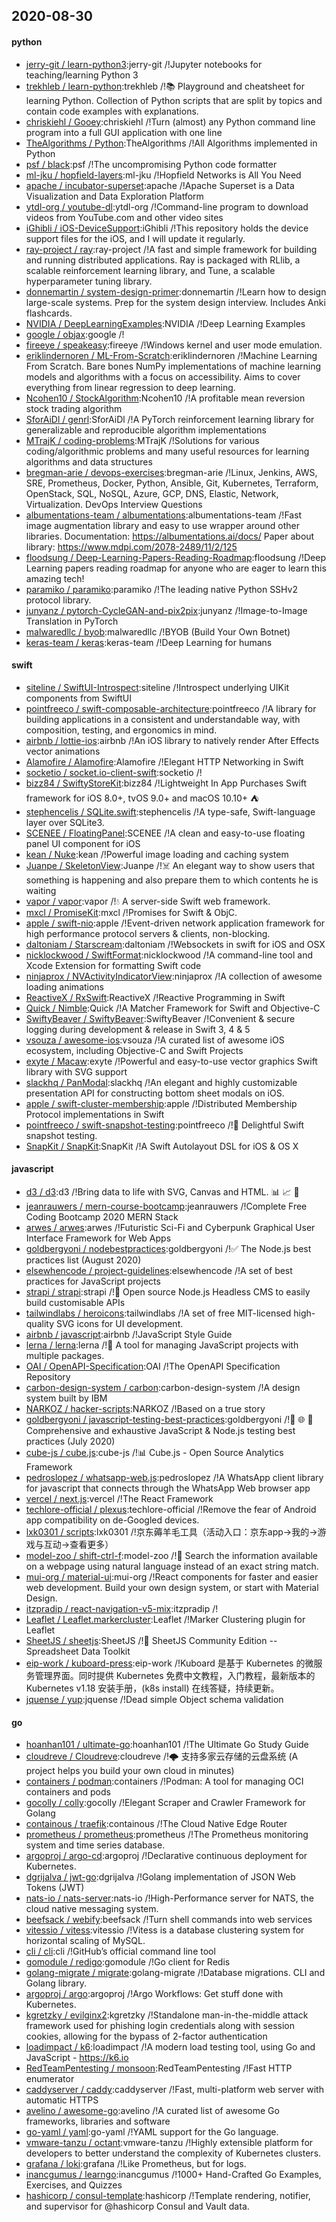 ## 2020-08-30

#### python
* [jerry-git / learn-python3](https://github.com/jerry-git/learn-python3):jerry-git /!Jupyter notebooks for teaching/learning Python 3
* [trekhleb / learn-python](https://github.com/trekhleb/learn-python):trekhleb /!📚
Playground and cheatsheet for learning Python. Collection of Python scripts that are split by topics and contain code examples with explanations.
* [chriskiehl / Gooey](https://github.com/chriskiehl/Gooey):chriskiehl /!Turn (almost) any Python command line program into a full GUI application with one line
* [TheAlgorithms / Python](https://github.com/TheAlgorithms/Python):TheAlgorithms /!All Algorithms implemented in Python
* [psf / black](https://github.com/psf/black):psf /!The uncompromising Python code formatter
* [ml-jku / hopfield-layers](https://github.com/ml-jku/hopfield-layers):ml-jku /!Hopfield Networks is All You Need
* [apache / incubator-superset](https://github.com/apache/incubator-superset):apache /!Apache Superset is a Data Visualization and Data Exploration Platform
* [ytdl-org / youtube-dl](https://github.com/ytdl-org/youtube-dl):ytdl-org /!Command-line program to download videos from YouTube.com and other video sites
* [iGhibli / iOS-DeviceSupport](https://github.com/iGhibli/iOS-DeviceSupport):iGhibli /!This repository holds the device support files for the iOS, and I will update it regularly.
* [ray-project / ray](https://github.com/ray-project/ray):ray-project /!A fast and simple framework for building and running distributed applications. Ray is packaged with RLlib, a scalable reinforcement learning library, and Tune, a scalable hyperparameter tuning library.
* [donnemartin / system-design-primer](https://github.com/donnemartin/system-design-primer):donnemartin /!Learn how to design large-scale systems. Prep for the system design interview. Includes Anki flashcards.
* [NVIDIA / DeepLearningExamples](https://github.com/NVIDIA/DeepLearningExamples):NVIDIA /!Deep Learning Examples
* [google / objax](https://github.com/google/objax):google /!
* [fireeye / speakeasy](https://github.com/fireeye/speakeasy):fireeye /!Windows kernel and user mode emulation.
* [eriklindernoren / ML-From-Scratch](https://github.com/eriklindernoren/ML-From-Scratch):eriklindernoren /!Machine Learning From Scratch. Bare bones NumPy implementations of machine learning models and algorithms with a focus on accessibility. Aims to cover everything from linear regression to deep learning.
* [Ncohen10 / StockAlgorithm](https://github.com/Ncohen10/StockAlgorithm):Ncohen10 /!A profitable mean reversion stock trading algorithm
* [SforAiDl / genrl](https://github.com/SforAiDl/genrl):SforAiDl /!A PyTorch reinforcement learning library for generalizable and reproducible algorithm implementations
* [MTrajK / coding-problems](https://github.com/MTrajK/coding-problems):MTrajK /!Solutions for various coding/algorithmic problems and many useful resources for learning algorithms and data structures
* [bregman-arie / devops-exercises](https://github.com/bregman-arie/devops-exercises):bregman-arie /!Linux, Jenkins, AWS, SRE, Prometheus, Docker, Python, Ansible, Git, Kubernetes, Terraform, OpenStack, SQL, NoSQL, Azure, GCP, DNS, Elastic, Network, Virtualization. DevOps Interview Questions
* [albumentations-team / albumentations](https://github.com/albumentations-team/albumentations):albumentations-team /!Fast image augmentation library and easy to use wrapper around other libraries. Documentation: https://albumentations.ai/docs/ Paper about library: https://www.mdpi.com/2078-2489/11/2/125
* [floodsung / Deep-Learning-Papers-Reading-Roadmap](https://github.com/floodsung/Deep-Learning-Papers-Reading-Roadmap):floodsung /!Deep Learning papers reading roadmap for anyone who are eager to learn this amazing tech!
* [paramiko / paramiko](https://github.com/paramiko/paramiko):paramiko /!The leading native Python SSHv2 protocol library.
* [junyanz / pytorch-CycleGAN-and-pix2pix](https://github.com/junyanz/pytorch-CycleGAN-and-pix2pix):junyanz /!Image-to-Image Translation in PyTorch
* [malwaredllc / byob](https://github.com/malwaredllc/byob):malwaredllc /!BYOB (Build Your Own Botnet)
* [keras-team / keras](https://github.com/keras-team/keras):keras-team /!Deep Learning for humans

#### swift
* [siteline / SwiftUI-Introspect](https://github.com/siteline/SwiftUI-Introspect):siteline /!Introspect underlying UIKit components from SwiftUI
* [pointfreeco / swift-composable-architecture](https://github.com/pointfreeco/swift-composable-architecture):pointfreeco /!A library for building applications in a consistent and understandable way, with composition, testing, and ergonomics in mind.
* [airbnb / lottie-ios](https://github.com/airbnb/lottie-ios):airbnb /!An iOS library to natively render After Effects vector animations
* [Alamofire / Alamofire](https://github.com/Alamofire/Alamofire):Alamofire /!Elegant HTTP Networking in Swift
* [socketio / socket.io-client-swift](https://github.com/socketio/socket.io-client-swift):socketio /!
* [bizz84 / SwiftyStoreKit](https://github.com/bizz84/SwiftyStoreKit):bizz84 /!Lightweight In App Purchases Swift framework for iOS 8.0+, tvOS 9.0+ and macOS 10.10+
⛺
* [stephencelis / SQLite.swift](https://github.com/stephencelis/SQLite.swift):stephencelis /!A type-safe, Swift-language layer over SQLite3.
* [SCENEE / FloatingPanel](https://github.com/SCENEE/FloatingPanel):SCENEE /!A clean and easy-to-use floating panel UI component for iOS
* [kean / Nuke](https://github.com/kean/Nuke):kean /!Powerful image loading and caching system
* [Juanpe / SkeletonView](https://github.com/Juanpe/SkeletonView):Juanpe /!☠️
An elegant way to show users that something is happening and also prepare them to which contents he is waiting
* [vapor / vapor](https://github.com/vapor/vapor):vapor /!💧
A server-side Swift web framework.
* [mxcl / PromiseKit](https://github.com/mxcl/PromiseKit):mxcl /!Promises for Swift & ObjC.
* [apple / swift-nio](https://github.com/apple/swift-nio):apple /!Event-driven network application framework for high performance protocol servers & clients, non-blocking.
* [daltoniam / Starscream](https://github.com/daltoniam/Starscream):daltoniam /!Websockets in swift for iOS and OSX
* [nicklockwood / SwiftFormat](https://github.com/nicklockwood/SwiftFormat):nicklockwood /!A command-line tool and Xcode Extension for formatting Swift code
* [ninjaprox / NVActivityIndicatorView](https://github.com/ninjaprox/NVActivityIndicatorView):ninjaprox /!A collection of awesome loading animations
* [ReactiveX / RxSwift](https://github.com/ReactiveX/RxSwift):ReactiveX /!Reactive Programming in Swift
* [Quick / Nimble](https://github.com/Quick/Nimble):Quick /!A Matcher Framework for Swift and Objective-C
* [SwiftyBeaver / SwiftyBeaver](https://github.com/SwiftyBeaver/SwiftyBeaver):SwiftyBeaver /!Convenient & secure logging during development & release in Swift 3, 4 & 5
* [vsouza / awesome-ios](https://github.com/vsouza/awesome-ios):vsouza /!A curated list of awesome iOS ecosystem, including Objective-C and Swift Projects
* [exyte / Macaw](https://github.com/exyte/Macaw):exyte /!Powerful and easy-to-use vector graphics Swift library with SVG support
* [slackhq / PanModal](https://github.com/slackhq/PanModal):slackhq /!An elegant and highly customizable presentation API for constructing bottom sheet modals on iOS.
* [apple / swift-cluster-membership](https://github.com/apple/swift-cluster-membership):apple /!Distributed Membership Protocol implementations in Swift
* [pointfreeco / swift-snapshot-testing](https://github.com/pointfreeco/swift-snapshot-testing):pointfreeco /!📸
Delightful Swift snapshot testing.
* [SnapKit / SnapKit](https://github.com/SnapKit/SnapKit):SnapKit /!A Swift Autolayout DSL for iOS & OS X

#### javascript
* [d3 / d3](https://github.com/d3/d3):d3 /!Bring data to life with SVG, Canvas and HTML.
📊
📈
🎉
* [jeanrauwers / mern-course-bootcamp](https://github.com/jeanrauwers/mern-course-bootcamp):jeanrauwers /!Complete Free Coding Bootcamp 2020 MERN Stack
* [arwes / arwes](https://github.com/arwes/arwes):arwes /!Futuristic Sci-Fi and Cyberpunk Graphical User Interface Framework for Web Apps
* [goldbergyoni / nodebestpractices](https://github.com/goldbergyoni/nodebestpractices):goldbergyoni /!✅
The Node.js best practices list (August 2020)
* [elsewhencode / project-guidelines](https://github.com/elsewhencode/project-guidelines):elsewhencode /!A set of best practices for JavaScript projects
* [strapi / strapi](https://github.com/strapi/strapi):strapi /!🚀
Open source Node.js Headless CMS to easily build customisable APIs
* [tailwindlabs / heroicons](https://github.com/tailwindlabs/heroicons):tailwindlabs /!A set of free MIT-licensed high-quality SVG icons for UI development.
* [airbnb / javascript](https://github.com/airbnb/javascript):airbnb /!JavaScript Style Guide
* [lerna / lerna](https://github.com/lerna/lerna):lerna /!🐉
A tool for managing JavaScript projects with multiple packages.
* [OAI / OpenAPI-Specification](https://github.com/OAI/OpenAPI-Specification):OAI /!The OpenAPI Specification Repository
* [carbon-design-system / carbon](https://github.com/carbon-design-system/carbon):carbon-design-system /!A design system built by IBM
* [NARKOZ / hacker-scripts](https://github.com/NARKOZ/hacker-scripts):NARKOZ /!Based on a true story
* [goldbergyoni / javascript-testing-best-practices](https://github.com/goldbergyoni/javascript-testing-best-practices):goldbergyoni /!📗
🌐
🚢
Comprehensive and exhaustive JavaScript & Node.js testing best practices (July 2020)
* [cube-js / cube.js](https://github.com/cube-js/cube.js):cube-js /!📊
Cube.js - Open Source Analytics Framework
* [pedroslopez / whatsapp-web.js](https://github.com/pedroslopez/whatsapp-web.js):pedroslopez /!A WhatsApp client library for javascript that connects through the WhatsApp Web browser app
* [vercel / next.js](https://github.com/vercel/next.js):vercel /!The React Framework
* [techlore-official / plexus](https://github.com/techlore-official/plexus):techlore-official /!Remove the fear of Android app compatibility on de-Googled devices.
* [lxk0301 / scripts](https://github.com/lxk0301/scripts):lxk0301 /!京东薅羊毛工具（活动入口：京东app->我的->游戏与互动->查看更多）
* [model-zoo / shift-ctrl-f](https://github.com/model-zoo/shift-ctrl-f):model-zoo /!🔎
Search the information available on a webpage using natural language instead of an exact string match.
* [mui-org / material-ui](https://github.com/mui-org/material-ui):mui-org /!React components for faster and easier web development. Build your own design system, or start with Material Design.
* [itzpradip / react-navigation-v5-mix](https://github.com/itzpradip/react-navigation-v5-mix):itzpradip /!
* [Leaflet / Leaflet.markercluster](https://github.com/Leaflet/Leaflet.markercluster):Leaflet /!Marker Clustering plugin for Leaflet
* [SheetJS / sheetjs](https://github.com/SheetJS/sheetjs):SheetJS /!📗
SheetJS Community Edition -- Spreadsheet Data Toolkit
* [eip-work / kuboard-press](https://github.com/eip-work/kuboard-press):eip-work /!Kuboard 是基于 Kubernetes 的微服务管理界面。同时提供 Kubernetes 免费中文教程，入门教程，最新版本的 Kubernetes v1.18 安装手册，(k8s install) 在线答疑，持续更新。
* [jquense / yup](https://github.com/jquense/yup):jquense /!Dead simple Object schema validation

#### go
* [hoanhan101 / ultimate-go](https://github.com/hoanhan101/ultimate-go):hoanhan101 /!The Ultimate Go Study Guide
* [cloudreve / Cloudreve](https://github.com/cloudreve/Cloudreve):cloudreve /!🌩
支持多家云存储的云盘系统 (A project helps you build your own cloud in minutes)
* [containers / podman](https://github.com/containers/podman):containers /!Podman: A tool for managing OCI containers and pods
* [gocolly / colly](https://github.com/gocolly/colly):gocolly /!Elegant Scraper and Crawler Framework for Golang
* [containous / traefik](https://github.com/containous/traefik):containous /!The Cloud Native Edge Router
* [prometheus / prometheus](https://github.com/prometheus/prometheus):prometheus /!The Prometheus monitoring system and time series database.
* [argoproj / argo-cd](https://github.com/argoproj/argo-cd):argoproj /!Declarative continuous deployment for Kubernetes.
* [dgrijalva / jwt-go](https://github.com/dgrijalva/jwt-go):dgrijalva /!Golang implementation of JSON Web Tokens (JWT)
* [nats-io / nats-server](https://github.com/nats-io/nats-server):nats-io /!High-Performance server for NATS, the cloud native messaging system.
* [beefsack / webify](https://github.com/beefsack/webify):beefsack /!Turn shell commands into web services
* [vitessio / vitess](https://github.com/vitessio/vitess):vitessio /!Vitess is a database clustering system for horizontal scaling of MySQL.
* [cli / cli](https://github.com/cli/cli):cli /!GitHub’s official command line tool
* [gomodule / redigo](https://github.com/gomodule/redigo):gomodule /!Go client for Redis
* [golang-migrate / migrate](https://github.com/golang-migrate/migrate):golang-migrate /!Database migrations. CLI and Golang library.
* [argoproj / argo](https://github.com/argoproj/argo):argoproj /!Argo Workflows: Get stuff done with Kubernetes.
* [kgretzky / evilginx2](https://github.com/kgretzky/evilginx2):kgretzky /!Standalone man-in-the-middle attack framework used for phishing login credentials along with session cookies, allowing for the bypass of 2-factor authentication
* [loadimpact / k6](https://github.com/loadimpact/k6):loadimpact /!A modern load testing tool, using Go and JavaScript - https://k6.io
* [RedTeamPentesting / monsoon](https://github.com/RedTeamPentesting/monsoon):RedTeamPentesting /!Fast HTTP enumerator
* [caddyserver / caddy](https://github.com/caddyserver/caddy):caddyserver /!Fast, multi-platform web server with automatic HTTPS
* [avelino / awesome-go](https://github.com/avelino/awesome-go):avelino /!A curated list of awesome Go frameworks, libraries and software
* [go-yaml / yaml](https://github.com/go-yaml/yaml):go-yaml /!YAML support for the Go language.
* [vmware-tanzu / octant](https://github.com/vmware-tanzu/octant):vmware-tanzu /!Highly extensible platform for developers to better understand the complexity of Kubernetes clusters.
* [grafana / loki](https://github.com/grafana/loki):grafana /!Like Prometheus, but for logs.
* [inancgumus / learngo](https://github.com/inancgumus/learngo):inancgumus /!1000+ Hand-Crafted Go Examples, Exercises, and Quizzes
* [hashicorp / consul-template](https://github.com/hashicorp/consul-template):hashicorp /!Template rendering, notifier, and supervisor for @hashicorp Consul and Vault data.
